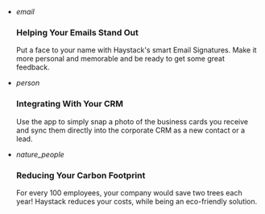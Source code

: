 <!-- ## Sleek and modern features -->

<!-- Ut enim ad minium veniam, quis nostrud exercilliation ullamco tortor neque egestas augue, eu vulputate magna eros eu erat -->

-   <i class="material-icons">email</i>

    ### Helping Your Emails Stand Out

    Put a face to your name with Haystack's smart Email Signatures. Make it more personal and memorable and be ready to get some great feedback.


-   <i class="material-icons">person</i>
    
    ### Integrating With Your CRM

    Use the app to simply snap a photo of the business cards you receive and sync them directly into the corporate CRM as a new contact or a lead.


-   <i class="material-icons">nature_people</i>

    ### Reducing Your Carbon Footprint

    For every 100 employees, your company would save two trees each year! Haystack reduces your costs, while being an eco-friendly solution.